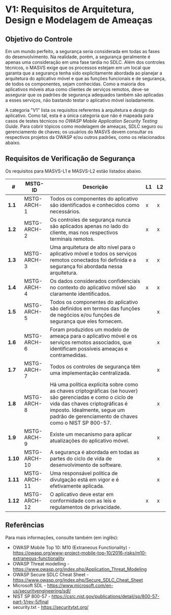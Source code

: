 # V1: Requisitos de Arquitetura, Design e Modelagem de Ameaças

## Objetivo do Controle

Em um mundo perfeito, a segurança seria considerada em todas as fases do desenvolvimento. Na realidade, porém, a segurança geralmente é apenas uma consideração em uma fase tardia no SDLC. Além dos controles técnicos, o MASVS exige que os processos estejam em um local que garanta que a segurança tenha sido explicitamente abordada ao planejar a arquitetura do aplicativo móvel e que as funções funcionais e de segurança, de todos os componentes, sejam conhecidas. Como a maioria dos aplicativos móveis atua como clientes de serviços remotos, deve-se assegurar que os padrões de segurança adequados também são aplicadas a esses serviços, não bastando testar o aplicativo móvel isoladamente.

A categoria "V1" lista os requisitos referentes à arquitetura e _design_ do aplicativo. Como tal, esta é a única categoria que não é mapeada para casos de testes técnicos no _OWASP Mobile Application Security Testing Guide_. Para cobrir tópicos como modelagem de ameaças, SDLC seguro ou gerenciamento de chaves; os usuários do MASVS devem consultar os respectivos projetos da OWASP e/ou outros padrões, como os relacionados abaixo.

## Requisitos de Verificação de Segurança

Os requisitos para MASVS-L1 e MASVS-L2 estão listados abaixo.

| # | MSTG-ID | Descrição | L1 | L2 |
| -- | ---------- | ---------------------- | - | - |
| **1.1** | MSTG-ARCH-1 | Todos os componentes do aplicativo são identificados e conhecidos como necessários. | x | x |
| **1.2** | MSTG-ARCH-2 | Os controles de segurança nunca são aplicados apenas no lado do cliente, mas nos respectivos terminais remotos. | x | x |
| **1.3** | MSTG-ARCH-3 | Uma arquitetura de alto nível para o aplicativo móvel e todos os serviços remotos conectados foi definida e a segurança foi abordada nessa arquitetura. | x | x |
| **1.4** | MSTG-ARCH-4 | Os dados considerados confidenciais no contexto do aplicativo móvel são claramente identificados. | x | x |
| **1.5** | MSTG-ARCH-5 | Todos os componentes do aplicativo são definidos em termos das funções de negócios e/ou funções de segurança que eles fornecem. |   | x |
| **1.6** | MSTG-ARCH-6 | Foram produzidos um modelo de ameaça para o aplicativo móvel e os serviços remotos associados, que identificam possíveis ameaças e contramedidas. |   | x |
| **1.7** | MSTG-ARCH-7 | Todos os controles de segurança têm uma implementação centralizada. |   | x |
| **1.8** | MSTG-ARCH-8 | Há uma política explícita sobre como as chaves criptográficas (se houver) são gerenciadas e como o ciclo de vida das chaves criptográficas é imposto. Idealmente, segue um padrão de gerenciamento de chaves como o NIST SP 800-57. |   | x |
| **1.9** | MSTG-ARCH-9 | Existe um mecanismo para aplicar atualizações do aplicativo móvel. |   | x |
| **1.10** | MSTG-ARCH-10 | A segurança é abordada em todas as partes do ciclo de vida de desenvolvimento de software. |   | x |
| **1.11** | MSTG-ARCH-11 | Uma responsável política de divulgação está em vigor e é efetivamente aplicada. |   | x |
| **1.12** | MSTG-ARCH-12 | O aplicativo deve estar em conformidade com as leis e regulamentos de privacidade. | x | x |

## Referências

Para mais informações, consulte também (em inglês):

- OWASP Mobile Top 10: M10 (Extraneous Functionality) - <https://owasp.org/www-project-mobile-top-10/2016-risks/m10-extraneous-functionality>
- OWASP Threat modelling - <https://www.owasp.org/index.php/Application_Threat_Modeling>
- OWASP Secure SDLC Cheat Sheet - <https://www.owasp.org/index.php/Secure_SDLC_Cheat_Sheet>
- Microsoft SDL - <https://www.microsoft.com/en-us/securityengineering/sdl/>
- NIST SP 800-57 - <https://csrc.nist.gov/publications/detail/sp/800-57-part-1/rev-5/final>
- security.txt - <https://securitytxt.org/>
